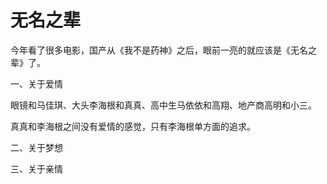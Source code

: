 # 无名之辈

今年看了很多电影，国产从《我不是药神》之后，眼前一亮的就应该是《无名之辈》了。

一、关于爱情

眼镜和马佳琪、大头李海根和真真、高中生马依依和高翔、地产商高明和小三。

真真和李海根之间没有爱情的感觉，只有李海根单方面的追求。



二、关于梦想

三、关于亲情

